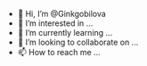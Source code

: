 - 👋 Hi, I’m @Ginkgobilova
- 👀 I’m interested in ...
- 🌱 I’m currently learning ...
- 💞️ I’m looking to collaborate on ...
- 📫 How to reach me ...

<!---
Ginkgobilova/Ginkgobilova is a ✨ special ✨ repository because its `README.md` (this file) appears on your GitHub profile.
You can click the Preview link to take a look at your changes.
--->

